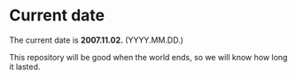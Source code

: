 # Current date

The current date is **2007.11.02.** (YYYY.MM.DD.)

This repository will be good when the world ends, so we will know how long it lasted.